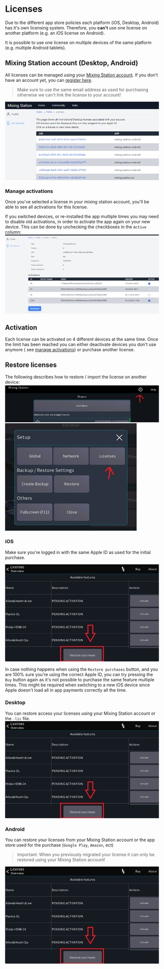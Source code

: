 # Licenses

Due to the different app store policies each platform (iOS, Desktop, Android) has it's own licensing system.
Therefore, you **can't** use one license on another platform (e.g. an iOS license on Android).

It is possible to use one license on multiple devices of the same platform (e.g. multiple Android tablets).

## Mixing Station account (Desktop, Android)

All licenses can be managed using your [Mixing Station account](https://mixingstation.app/profile/licenses). If you
don't have an account yet, you can [register here](https://mixingstation.app/profile/create).

> Make sure to use the same email address as used for purchasing otherwise we can't link the license to your account!

![License-page](../img/license/profile.png)

### Manage activations

Once you've selected a license in your mixing station account, you'll be able to see all
activations for this license.

If you switched devices, or re-installed the app multiple times you may need to disable old activations,
in order to activate the app again on your new device.
This can be done by unchecking the checkboxes in the `Active` column:
![img.png](../img/license/activations.png)

## Activation

Each license can be activated on 4 different devices at the same time.
Once the limit has been reached you can either deactivate devices you don't use anymore (
see [manage activations](#manage-activations)) or
purchase another license.

## Restore licenses

The following describes how to restore / import the license on another device:
![img.png](open1.png)
![img.png](open2.png)

### iOS

Make sure you're logged in with the same Apple ID as used for the initial purchase.

![iOS-Import](../img/license/licenses-overview.png)

In case nothing happens when using the `Restore purchases` button, and you are 100% sure you're using the correct Apple
ID,
you can try pressing the `Buy` button again as it's not possible to purchase the same feature multiple times.
This might be required when switching to a new iOS device since Apple doesn't load all in app payments correctly all the
time.

### Desktop

You can restore access your licenses using your Mixing Station account or the `.lic` file.
![Desktop-Import](../img/license/licenses-overview.png)

### Android

You can restore your licenses from your Mixing Station account or the app store used for the
purchase (`Google Play`, `Amazon`, ect)

> Important: When you previously migrated your license it can only be 
> restored using your Mixing Station account!

![Android-Import](../img/license/licenses-overview.png)
